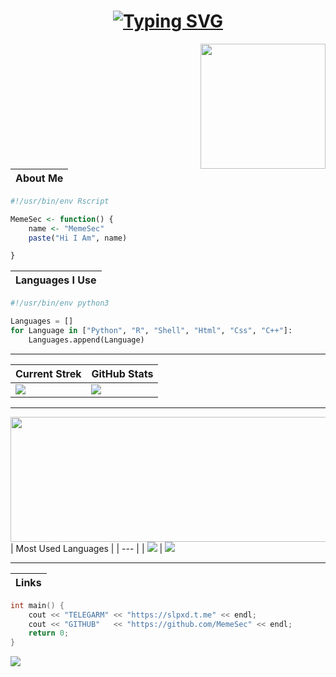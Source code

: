<h1 align="center">
<a href="https://git.io/typing-svg"><img src="https://readme-typing-svg.demolab.com?font=Share+Tech+Mono&pause=1000&color=00FF00&width=300&lines=%EA%90%95+Welcome+To+My+Website+%EA%90%95" alt="Typing SVG" /></a>
</h1> 

<a href="#"><img align="right" src="https://github.com/MemeSec/MemeSec/blob/main/files/meme1.png" width="200 " height="200" /></a>

| About Me |
| --- |
```r
#!/usr/bin/env Rscript

MemeSec <- function() {
    name <- "MemeSec"
    paste("Hi I Am", name)

}
``` 
| Languages I Use |
| --- |
```python
#!/usr/bin/env python3

Languages = []
for Language in ["Python", "R", "Shell", "Html", "Css", "C++"]:
    Languages.append(Language)
```
---
| Current Strek | GitHub Stats | 
| --- | --- |
| [![](https://streak-stats.demolab.com?user=MemeSec&theme=chartreuse-dark&hide_border=true)](https://git.io/streak-stats) | ![](https://github-readme-stats.vercel.app/api?username=MemeSec&show_icons=true&theme=chartreuse-dark&hide_border=true) |

---

<a href="#"><img align="right" src="https://github.com/MemeSec/MemeSec/blob/main/files/snake.svg" width="600" height="200" /></a>
| Most Used Languages | 
| --- |
| ![](https://github-readme-stats.vercel.app/api/top-langs/?username=MemeSec&hide_border=true&theme=chartreuse-dark&layout=compact&langs_count=8) | ![](https://github.com/MemeSec/MemeSec/blob/main/files/activity.png) 

---
| Links |
| --- |
```c++
int main() {
    cout << "TELEGARM" << "https://slpxd.t.me" << endl;
    cout << "GITHUB"   << "https://github.com/MemeSec" << endl;
    return 0;
}
```


<img  src="https://raw.githubusercontent.com/Trilokia/Trilokia/379277808c61ef204768a61bbc5d25bc7798ccf1/bottom_header.svg" />
